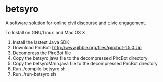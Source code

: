 # betsyro
A software solution for online civil discourse and civic engagement.

To Install on GNU/Linux and Mac OS X

1. Install the lastest Java SDK
2. Download PircBot: http://www.jibble.org/files/pircbot-1.5.0.zip
3. Decompress the PircBot file
4. Copy the betsyro.java file to the decompressed PircBot directory
5. Copy the betsyroMain.java file to the decompressed PircBot directory
6. Run ./compile-betsyro.sh
7. Run ./run-betsyro.sh
